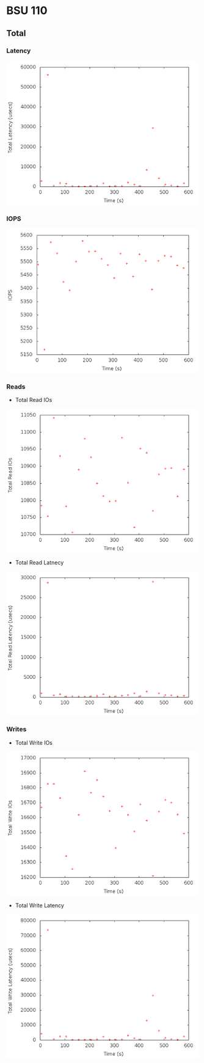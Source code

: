 
# BSU 110

## Total

### Latency

![total_latency](pblio_total_latency.png)

### IOPS

![total_iops](pblio_iops.png)

### Reads

* Total Read IOs

![total_read_ios](pblio_total_read_ios.png)

* Total Read Latnecy

![total_read_latency](pblio_total_read_latency.png)

### Writes

* Total Write IOs

![total_write_ios](pblio_total_write_ios.png)

* Total Write Latency

![total_write_latency](pblio_total_write_latency.png)


